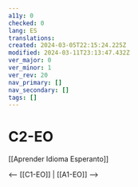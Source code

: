```yaml
---
a11y: 0
checked: 0
lang: ES
translations: 
created: 2024-03-05T22:15:24.225Z
modified: 2024-03-11T23:13:47.432Z
ver_major: 0
ver_minor: 1
ver_rev: 20
nav_primary: []
nav_secondary: []
tags: []
---
```

# C2-EO

[[Aprender Idioma Esperanto]]

<-- [[C1-EO]] | [[A1-EO]] -->